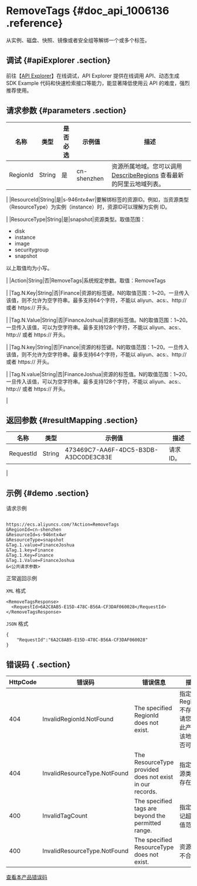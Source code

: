# RemoveTags {#doc_api_1006136 .reference}

从实例、磁盘、快照、镜像或者安全组等解绑一个或多个标签。

## 调试 {#apiExplorer .section}

前往【[API Explorer](https://api.aliyun.com/#product=Ecs&api=RemoveTags)】在线调试，API Explorer 提供在线调用 API、动态生成 SDK Example 代码和快速检索接口等能力，能显著降低使用云 API 的难度，强烈推荐使用。

## 请求参数 {#parameters .section}

|名称|类型|是否必选|示例值|描述|
|--|--|----|---|--|
|RegionId|String|是|cn-shenzhen|资源所属地域。您可以调用 [DescribeRegions](~~25609~~) 查看最新的阿里云地域列表。

 |
|ResourceId|String|是|s-946ntx4wr|要解绑标签的资源ID。例如，当资源类型（ResourceType）为实例（instance）时，资源ID可以理解为实例 ID。

 |
|ResourceType|String|是|snapshot|资源类型。取值范围：

 -   disk
-   instance
-   image
-   securitygroup
-   snapshot

 以上取值均为小写。

 |
|Action|String|否|RemoveTags|系统规定参数。取值：RemoveTags

 |
|Tag.N.Key|String|否|Finance|资源的标签键。N的取值范围：1~20。一旦传入该值，则不允许为空字符串。最多支持64个字符，不能以 aliyun、acs:、http:// 或者 https:// 开头。

 |
|Tag.N.Value|String|否|FinanceJoshua|资源的标签值。N的取值范围：1~20。一旦传入该值，可以为空字符串。最多支持128个字符，不能以 aliyun、acs:、http:// 或者 https:// 开头。

 |
|Tag.N.key|String|否|Finance|资源的标签键。N的取值范围：1~20。一旦传入该值，则不允许为空字符串。最多支持64个字符，不能以 aliyun、acs:、http:// 或者 https:// 开头。

 |
|Tag.N.value|String|否|FinanceJoshua|资源的标签值。N的取值范围：1~20。一旦传入该值，可以为空字符串。最多支持128个字符，不能以 aliyun、acs:、http:// 或者 https:// 开头。

 |

## 返回参数 {#resultMapping .section}

|名称|类型|示例值|描述|
|--|--|---|--|
|RequestId|String|473469C7-AA6F-4DC5-B3DB-A3DC0DE3C83E|请求 ID。

 |

## 示例 {#demo .section}

请求示例

``` {#request_demo}

https://ecs.aliyuncs.com/?Action=RemoveTags
&RegionId=cn-shenzhen
&ResourceId=s-946ntx4wr
&ResourceType=snapshot
&Tag.1.value=FinanceJoshua
&Tag.1.key=Finance
&Tag.1.Key=Finance
&Tag.1.Value=FinanceJoshua
&<公共请求参数>

```

正常返回示例

`XML` 格式

``` {#xml_return_success_demo}
<RemoveTagsResponse>
  <RequestId>6A2C8AB5-E15D-478C-B56A-CF3DAF060028</RequestId>
</RemoveTagsResponse>

```

`JSON` 格式

``` {#json_return_success_demo}
{
	"RequestId":"6A2C8AB5-E15D-478C-B56A-CF3DAF060028"
}
```

## 错误码 { .section}

|HttpCode|错误码|错误信息|描述|
|--------|---|----|--|
|404|InvalidRegionId.NotFound|The specified RegionId does not exist.|指定的 RegionId 不存在，请您检查此产品在该地域是否可用。|
|404|InvalidResourceType.NotFound|The ResourceType provided does not exist in our records.|指定的资源类型不存在。|
|400|InvalidTagCount|The specified tags are beyond the permitted range.|指定的标记超出取值范围。|
|400|InvalidResourceType.NotFound|The specified ResourceType does not exist.|资源类型不合法。|

[查看本产品错误码](https://error-center.aliyun.com/status/product/Ecs)

